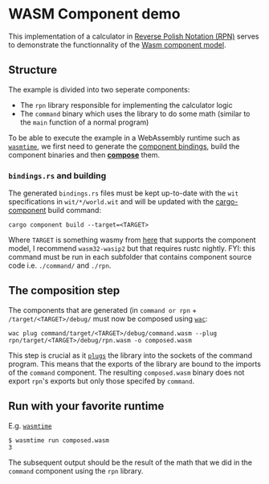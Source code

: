 # WASM Component demo
This implementation of a calculator in [Reverse Polish Notation (RPN)](https://en.wikipedia.org/wiki/Reverse_Polish_notation) serves to demonstrate the functionnality of the [Wasm component model](https://component-model.bytecodealliance.org/).

## Structure
The example is divided into two seperate components: 
- The `rpn` library responsible for implementing the calculator logic
- The `command` binary which uses the library to do some math (similar to the `main` function of a normal program)

To be able to execute the example in a WebAssembly runtime such as [`wasmtime`](https://github.com/bytecodealliance/wasmtime), we first need to generate the [component bindings](https://github.com/bytecodealliance/wit-bindgen), build the component binaries and then **[compose](https://component-model.bytecodealliance.org/creating-and-consuming/composing.html)** them.

### `bindings.rs` and building
The generated `bindings.rs` files must be kept up-to-date with the `wit` specifications in `wit/*/world.wit` and will be updated with the [cargo-component](https://github.com/bytecodealliance/cargo-component) build command:
```
cargo component build --target=<TARGET>
```
Where `TARGET` is something wasmy from [here](https://doc.rust-lang.org/rustc/platform-support/wasm32-wasip1.html) that supports the component model, I recommend `wasm32-wasip2` but that requires rustc nightly.
FYI: this command must be run in each subfolder that contains component source code i.e. `./command/` and `./rpn`.

## The composition step
The components that are generated (in `command or rpn` + `/target/<TARGET>/debug/` must now be composed using [`wac`](https://github.com/bytecodealliance/wac):
```
wac plug command/target/<TARGET>/debug/command.wasm --plug rpn/target/<TARGET>/debug/rpn.wasm -o composed.wasm
```
This step is crucial as it [`plugs`](https://github.com/bytecodealliance/wac) the library into the sockets of the command program. This means that the exports of the library are bound to the imports of the `command` component. The resulting `composed.wasm` binary does not export `rpn`'s exports but only those specifed by `command`.

## Run with your favorite runtime
E.g. [`wasmtime`](https://github.com/bytecodealliance/wasmtime)
```
$ wasmtime run composed.wasm
3
```
The subsequent output should be the result of the math that we did in the `command` component using the `rpn` library.






